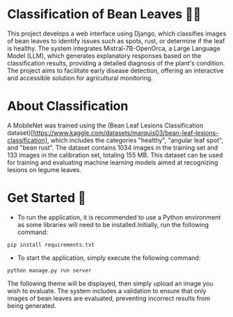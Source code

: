 # Classification of Bean Leaves 🌱🫘

This project develops a web interface using Django, which classifies images of bean leaves to identify issues such as spots, rust, or determine if the leaf is healthy. The system integrates Mistral-7B-OpenOrca, a Large Language Model (LLM), which generates explanatory responses based on the classification results, providing a detailed diagnosis of the plant's condition. The project aims to facilitate early disease detection, offering an interactive and accessible solution for agricultural monitoring.

# About Classification
A MobileNet was trained using the (Bean Leaf Lesions Classification dataset)[https://www.kaggle.com/datasets/marquis03/bean-leaf-lesions-classification], which includes the categories "healthy", "angular leaf spot", and "bean rust". The dataset contains 1034 images in the training set and 133 images in the calibration set, totaling 155 MB. This dataset can be used for training and evaluating machine learning models aimed at recognizing lesions on legume leaves.


# Get Started 🚀
- To run the application, it is recommended to use a Python environment as some libraries will need to be installed.Initially, run the following command:

```
pip install requirements.txt
```
- To start the application, simply execute the following command:
```
python manage.py run server
```
The following theme will be displayed, then simply upload an image you wish to evaluate. The system includes a validation to ensure that only images of bean leaves are evaluated, preventing incorrect results from being generated.